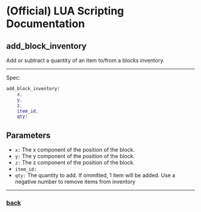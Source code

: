 
# (Official) LUA Scripting Documentation

## add_block_inventory

Add or subtract a quantity of an item to/from a blocks inventory.

___

Spec:

```lua
add_block_inventory(
	x,
	y,
	z,
	item_id,
	qty)
```

## Parameters

- `x:` The x component of the position of the block.
- `y:` The y component of the position of the block.
- `z:` The z component of the position of the block.
- `item_id:` 
- `qty:` The quantity to add. If ommitted, 1 item will be added. Use a negative number to remove items from inventory

___

### [back](../inventory)
